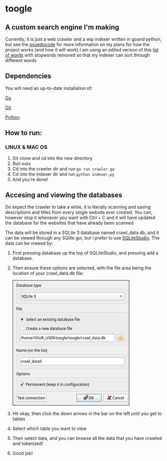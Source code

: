 # toogle

## A custom search engine I'm making

Currently, it is just a web crawler and a wip indexer written in goand python, but see the [psuedocode](/pseudo.code) for more information on my plans for how the project works (and how it will work)
I am using an edited version of this [list of words](https://github.com/dwyl/english-words/blob/master/words.txt) with stopwords removed so that my indexer can sort through different words 

## Dependencies

You will need an up-to-date installation of:

  [Go](https://go.dev/doc/install)

  [Git](https://github.com/git-guides/install-git)
  
  [Python](https://python.org) 

## How to run:

### ______LINUX & MAC OS______
1. Git clone and cd into the new directory
2. Run ```make```
3. Cd into the crawler dir and run ```go run crawler.go```
4. Cd into the indexer dir and run ```python indexer.py```
5. And you're done!

## Accesing and viewing the databases

Do expect the crawler to take a while, it is literally scanning and saving descriptions and titles from every single website ever created. You can, however stop it whenever you want with Ctrl + C and it will have updated the database for the websites that have already been scanned

The data will be stored in a SQLite 3 database named crawl_data.db, and it can be viewed through any SQlite gui, but I prefer to use [SQLiteStudio](https://sqlitestudio.pl/). The data can be viweed by:
1. First pressing database up the top of SQLiteStudio, and pressing add a database.
2. Then ensure these options are selected, with the file area being the location of your crawl_data.db file:
   
   ![SQLiteStudio add a database screen](https://raw.githubusercontent.com/i-love-winter/toogle/refs/heads/main/add%20a%20database.png)
3. Hit okay, then click the down arrows in the bar on the left until you get to tables
4. Select which table you want to view
5. Then select data, and you can browse all the data that you have crawled and tokenized!
6. Good job!

